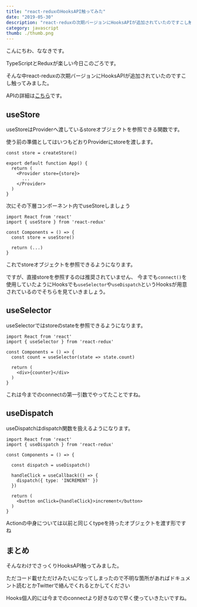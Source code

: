 ```yaml
---
title: "react-reduxのHooksAPI触ってみた"
date: "2019-05-30"
description: "react-reduxの次期バージョンにHooksAPIが追加されていたのですこし触ってみました。"
category: javascript
thumb: ./thumb.png
---
```


こんにちわ、ななきです。

TypeScriptとReduxが楽しい今日このごろです。

そんな中react-reduxの次期バージョンにHooksAPIが追加されていたのですこし触ってみました。

APIの詳細は[こちら](https://react-redux.js.org/next/api/hooks)です。

## useStore

useStoreはProviderへ渡しているstoreオブジェクトを参照できる関数です。

使う前の準備としてはいつもどおりProviderにstoreを渡します。

```
const store = createStore()

export default function App() {
  return (
    <Provider store={store}>
      ...
    </Provider>
  )
}
```

次にその下層コンポーネント内でuseStoreしましょう

```
import React from 'react'
import { useStore } from 'react-redux'

const Components = () => {
  const store = useStore()

  return (...)
}
```

これでstoreオブジェクトを参照できるようになります。

ですが、直接storeを参照するのは推奨されていません、
今までも`connect()`を使用していたようにHooksでも`useSelector`や`useDispatch`というHooksが用意されているのでそちらを見ていきましょう。

## useSelector

useSelectorではstoreのstateを参照できるようになります。

```
import React from 'react'
import { useSelector } from 'react-redux'

const Components = () => {
  const count = useSelector(state => state.count)

  return (
    <div>{counter}</div>
  )
}
```

これは今までのconnectの第一引数でやってたことですね。

## useDispatch

useDispatchはdispatch関数を扱えるようになります。

```
import React from 'react'
import { useDispatch } from 'react-redux'

const Components = () => {

  const dispatch = useDispatch()

  handleClick = useCallback(() => {
    dispatch({ type: 'INCREMENT' })
  })

  return (
    <button onClick={handleClick}>increment</button>
  )
}
```

Actionの中身については以前と同じくtypeを持ったオブジェクトを渡す形ですね

<h2>まとめ</h2>

そんなわけでさっくりHooksAPI触ってみました。

ただコード載せただけみたいになってしまったので不明な箇所があればドキュメント読むとかTwitterで絡んでくれるとかしてください

Hooks個人的には今までのconnectより好きなので早く使っていきたいですね。